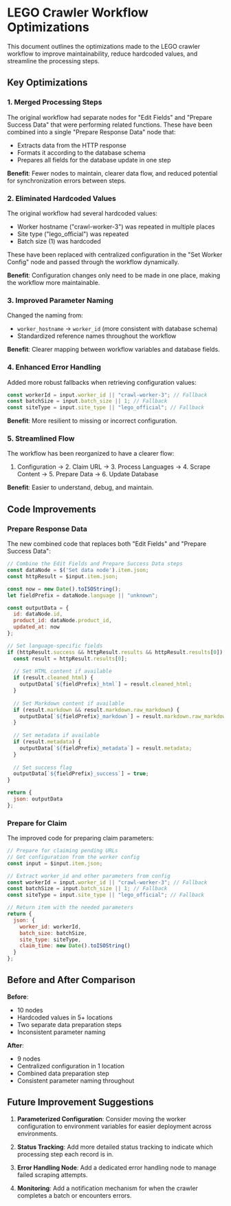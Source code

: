 # LEGO Crawler Workflow Optimizations

This document outlines the optimizations made to the LEGO crawler workflow to improve maintainability, reduce hardcoded values, and streamline the processing steps.

## Key Optimizations

### 1. Merged Processing Steps

The original workflow had separate nodes for "Edit Fields" and "Prepare Success Data" that were performing related functions. These have been combined into a single "Prepare Response Data" node that:

- Extracts data from the HTTP response
- Formats it according to the database schema
- Prepares all fields for the database update in one step

**Benefit**: Fewer nodes to maintain, clearer data flow, and reduced potential for synchronization errors between steps.

### 2. Eliminated Hardcoded Values

The original workflow had several hardcoded values:
- Worker hostname ("crawl-worker-3") was repeated in multiple places
- Site type ("lego_official") was repeated
- Batch size (1) was hardcoded

These have been replaced with centralized configuration in the "Set Worker Config" node and passed through the workflow dynamically.

**Benefit**: Configuration changes only need to be made in one place, making the workflow more maintainable.

### 3. Improved Parameter Naming

Changed the naming from:
- `worker_hostname` → `worker_id` (more consistent with database schema)
- Standardized reference names throughout the workflow

**Benefit**: Clearer mapping between workflow variables and database fields.

### 4. Enhanced Error Handling

Added more robust fallbacks when retrieving configuration values:

```javascript
const workerId = input.worker_id || "crawl-worker-3"; // Fallback
const batchSize = input.batch_size || 1; // Fallback
const siteType = input.site_type || "lego_official"; // Fallback
```

**Benefit**: More resilient to missing or incorrect configuration.

### 5. Streamlined Flow

The workflow has been reorganized to have a clearer flow:
1. Configuration → 2. Claim URL → 3. Process Languages → 4. Scrape Content → 5. Prepare Data → 6. Update Database

**Benefit**: Easier to understand, debug, and maintain.

## Code Improvements

### Prepare Response Data

The new combined code that replaces both "Edit Fields" and "Prepare Success Data":

```javascript
// Combine the Edit Fields and Prepare Success Data steps
const dataNode = $('Set data node').item.json;
const httpResult = $input.item.json;

const now = new Date().toISOString();
let fieldPrefix = dataNode.language || "unknown";

const outputData = {
  id: dataNode.id,
  product_id: dataNode.product_id,
  updated_at: now
};

// Set language-specific fields
if (httpResult.success && httpResult.results && httpResult.results[0]) {
  const result = httpResult.results[0];
  
  // Set HTML content if available
  if (result.cleaned_html) {
    outputData[`${fieldPrefix}_html`] = result.cleaned_html;
  }
  
  // Set Markdown content if available
  if (result.markdown && result.markdown.raw_markdown) {
    outputData[`${fieldPrefix}_markdown`] = result.markdown.raw_markdown;
  }
  
  // Set metadata if available
  if (result.metadata) {
    outputData[`${fieldPrefix}_metadata`] = result.metadata;
  }
  
  // Set success flag
  outputData[`${fieldPrefix}_success`] = true;
}

return {
  json: outputData
};
```

### Prepare for Claim

The improved code for preparing claim parameters:

```javascript
// Prepare for claiming pending URLs
// Get configuration from the worker config
const input = $input.item.json;

// Extract worker_id and other parameters from config
const workerId = input.worker_id || "crawl-worker-3"; // Fallback
const batchSize = input.batch_size || 1; // Fallback
const siteType = input.site_type || "lego_official"; // Fallback

// Return item with the needed parameters
return {
  json: {
    worker_id: workerId,
    batch_size: batchSize,
    site_type: siteType,
    claim_time: new Date().toISOString()
  }
};
```

## Before and After Comparison

**Before**:
- 10 nodes
- Hardcoded values in 5+ locations
- Two separate data preparation steps
- Inconsistent parameter naming

**After**:
- 9 nodes
- Centralized configuration in 1 location
- Combined data preparation step
- Consistent parameter naming throughout

## Future Improvement Suggestions

1. **Parameterized Configuration**: Consider moving the worker configuration to environment variables for easier deployment across environments.

2. **Status Tracking**: Add more detailed status tracking to indicate which processing step each record is in.

3. **Error Handling Node**: Add a dedicated error handling node to manage failed scraping attempts.

4. **Monitoring**: Add a notification mechanism for when the crawler completes a batch or encounters errors.
